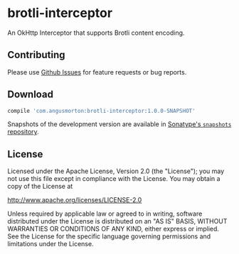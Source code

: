 brotli-interceptor
============

An OkHttp Interceptor that supports Brotli content encoding.

Contributing
--------

Please use [Github Issues][issues] for feature requests or bug reports.

Download
--------

```groovy
compile 'com.angusmorton:brotli-interceptor:1.0.0-SNAPSHOT'
```

Snapshots of the development version are available in [Sonatype's `snapshots` repository][snap].

License
-------
Licensed under the Apache License, Version 2.0 (the "License"); you may not use this file except in compliance with the License. You may obtain a copy of the License at

http://www.apache.org/licenses/LICENSE-2.0

Unless required by applicable law or agreed to in writing, software distributed under the License is distributed on an "AS IS" BASIS, WITHOUT WARRANTIES OR CONDITIONS OF ANY KIND, either express or implied. See the License for the specific language governing permissions and limitations under the License.

 [issues]: https://github.com/AngusMorton/brotli-interceptor/issues
 [snap]: https://oss.sonatype.org/content/repositories/snapshots/
